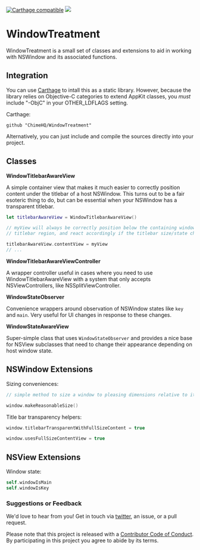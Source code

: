 [![Carthage compatible](https://img.shields.io/badge/Carthage-compatible-4BC51D.svg)](https://github.com/Carthage/Carthage)
![](https://img.shields.io/badge/Swift-5.0-orange.svg)

# WindowTreatment

WindowTreatment is a small set of classes and extensions to aid in working with NSWindow and its associated functions.

## Integration

You can use [Carthage](https://github.com/Carthage/Carthage) to intall this as a static library. However, because the library relies on Objective-C categories to extend AppKit classes, you *must* include "-ObjC" in your OTHER_LDFLAGS setting.

Carthage:

```
github "ChimeHQ/WindowTreatment"
```

Alternatively, you can just include and compile the sources directly into your project.

## Classes

**WindowTitlebarAwareView**

A simple container view that makes it much easier to correctly position content under the titlebar of a host NSWindow. This turns out to be a fair esoteric thing to do, but can be essential when your NSWindow has a transparent titlebar.

```swift
let titlebarAwareView = WindowTitlebarAwareView()

// myView will always be correctly position below the containing window's
// titlebar region, and react accordingly if the titlebar size/state changes

titlebarAwareView.contentView = myView
// ...
```

**WindowTitlebarAwareViewController**

A wrapper controller useful in cases where you need to use WindowTitlebarAwareView with a system that only accepts NSViewControllers, like NSSplitViewController.

**WindowStateObserver**

Convenience wrappers around observation of NSWindow states like `key` and `main`. Very useful for UI changes in response to these changes.

**WindowStateAwareView**

Super-simple class that uses `WindowStateObserver` and provides a nice base for NSView subclasses that need to change their appearance depending on host window state.

## NSWindow Extensions

Sizing conveniences:

```swift
// simple method to size a window to pleasing dimensions relative to its screen

window.makeReasonableSize()
```

Title bar transparency helpers:

```swift
window.titlebarTransparentWithFullSizeContent = true

window.usesFullSizeContentView = true
```

## NSView Extensions

Window state:

```swift
self.windowIsMain
self.windowIsKey
```

### Suggestions or Feedback

We'd love to hear from you! Get in touch via [twitter](https://twitter.com/chimehq), an issue, or a pull request.

Please note that this project is released with a [Contributor Code of Conduct](CODE_OF_CONDUCT.md). By participating in this project you agree to abide by its terms.
